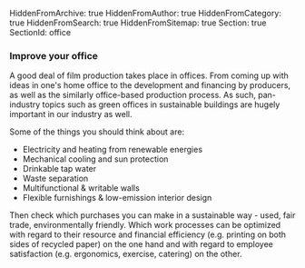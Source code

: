 HiddenFromArchive: true
HiddenFromAuthor: true
HiddenFromCategory: true
HiddenFromSearch: true
HiddenFromSitemap: true
Section: true
SectionId: office

### Improve your office

A good deal of film production takes place in offices. From coming up with ideas in one's home office to the development and financing by producers, as well as the similarly office-based production process. As such, pan-industry topics such as green offices in sustainable buildings are hugely important in our industry as well.

Some of the things you should think about are:
* Electricity and heating from renewable energies
* Mechanical cooling and sun protection
* Drinkable tap water
* Waste separation
* Multifunctional & writable walls
* Flexible furnishings & low-emission interior design

Then check which purchases you can make in a sustainable way - used, fair trade, environmentally friendly. Which work processes can be optimized with regard to their resource and financial efficiency (e.g. printing on both sides of recycled paper) on the one hand and with regard to employee satisfaction (e.g. ergonomics, exercise, catering) on the other.
